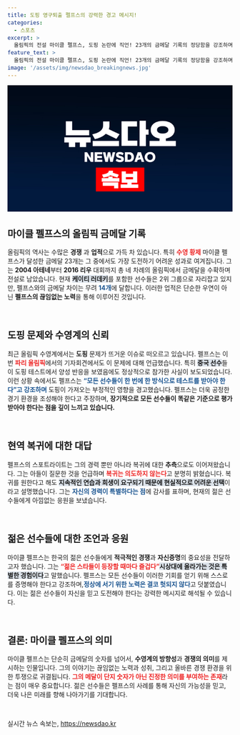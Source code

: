 ```yaml
---
title: 도핑 영구퇴출 펠프스의 강력한 경고 메시지!
categories:
  - 스포츠
excerpt: >
  올림픽의 전설 마이클 펠프스, 도핑 논란에 직언! 23개의 금메달 기록의 정당함을 강조하며, 모든 선수에 대한 공정한 검사를 촉구했다. 펠프스는 현역 복귀 소문에 대해 아들 이야기를 통해 결단을 내렸다.
feature_text: >
  올림픽의 전설 마이클 펠프스, 도핑 논란에 직언! 23개의 금메달 기록의 정당함을 강조하며, 모든 선수에 대한 공정한 검사를 촉구했다. 펠프스는 현역 복귀 소문에 대해 아들 이야기를 통해 결단을 내렸다.
image: '/assets/img/newsdao_breakingnews.jpg'
---
```


<p><img src="/assets/img/newsdao_breakingnews.jpg" alt="bookingtag 속보" /></p>

<h2 data-ke-size="size26">마이클 펠프스의 올림픽 금메달 기록</h2>

<p data-ke-size="size16">올림픽의 역사는 수많은 <b>경쟁</b> 과 <b>업적</b>으로 가득 차 있습니다. 특히 <b><span style="color: #ee2323;">수영 황제</span></b> 마이클 펠프스가 달성한 금메달 23개는 그 중에서도 가장 도전하기 어려운 성과로 여겨집니다. 그는 <b>2004 아테네</b>부터 <b>2016 리우</b> 대회까지 총 네 차례의 올림픽에서 금메달을 수확하며 전설로 남았습니다. 현재 <b><span style="background-color: #21538527;">케이티 러데키</span></b>를 포함한 선수들은 2위 그룹으로 자리잡고 있지만, 펠프스와의 금메달 차이는 무려 <b><span style="color: #1a5490;">14개</span></b>에 달합니다. 이러한 업적은 단순한 우연이 아닌 <b>펠프스의 끊임없는 노력</b>을 통해 이루어진 것입니다.</p>

<p data-ke-size="size16">&nbsp;</p>

<h2 data-ke-size="size26">도핑 문제와 수영계의 신뢰</h2>

<p data-ke-size="size16">최근 올림픽 수영계에서는 <b>도핑</b> 문제가 뜨거운 이슈로 떠오르고 있습니다. 펠프스는 이번 <b><span style="color: #ee2323;">파리 올림픽</span></b>에서의 기자회견에서도 이 문제에 대해 언급했습니다. 특히 <b><span style="background-color: #21538527;">중국 선수</span></b>들이 도핑 테스트에서 양성 반응을 보였음에도 정상적으로 참가한 사실이 보도되었습니다. 이런 상황 속에서도 펠프스는 <b><span style="color: #1a5490;">“모든 선수들이 한 번에 한 방식으로 테스트를 받아야 한다”고 강조하며</span></b> 도핑이 가져오는 부정적인 영향을 경고했습니다. 펠프스는 더욱 공정한 경기 환경을 조성해야 한다고 주장하며, <b>장기적으로 모든 선수들이 똑같은 기준으로 평가받아야 한다는 점을 깊이 느끼고 있습니다.</b></p>

<p data-ke-size="size16">&nbsp;</p>

<h2 data-ke-size="size26">현역 복귀에 대한 대답</h2>

<p data-ke-size="size16">펠프스의 스포트라이트는 그의 경력 뿐만 아니라 복귀에 대한 <b>추측</b>으로도 이어져왔습니다. 그는 아들이 질문한 것을 언급하며 <b><span style="color: #ee2323;">복귀는 의도하지 않는다</span></b>고 분명히 밝혔습니다. 복귀를 원한다고 해도 <b><span style="background-color: #21538527;">지속적인 연습과 희생이 요구되기 때문에 현실적으로 어려운 선택</span></b>이라고 설명했습니다. 그는 <b><span style="color: #1a5490;">자신의 경력이 특별하다는 점</span></b>에 감사를 표하며, 현재의 젊은 선수들에게 아낌없는 응원을 보냈습니다.</p>

<p data-ke-size="size16">&nbsp;</p>

<h2 data-ke-size="size26">젊은 선수들에 대한 조언과 응원</h2>

<p data-ke-size="size16">마이클 펠프스는 한국의 젊은 선수들에게 <b>적극적인 경쟁</b>과 <b>자신증명</b>의 중요성을 전달하고자 했습니다. 그는 <b><span style="color: #ee2323;">“젊은 스타들이 등장할 때마다 즐겁다”</span></b는 의견을 밝혔으며, <b><span style="background-color: #21538527;">시상대에 올라가는 것은 특별한 경험이다</span></b>고 말했습니다. 펠프스는 모든 선수들이 이러한 기회를 얻기 위해 스스로를 증명해야 한다고 강조하며,<b><span style="color: #1a5490;">정상에 서기 위한 노력은 결코 헛되지 않다</span></b>고 덧붙였습니다. 이는 젊은 선수들이 자신을 믿고 도전해야 한다는 강력한 메시지로 해석될 수 있습니다.</p>

<p data-ke-size="size16">&nbsp;</p>

<h2 data-ke-size="size26">결론: 마이클 펠프스의 의미</h2>

<p data-ke-size="size16">마이클 펠프스는 단순히 금메달의 숫자를 넘어서, <b>수영계의 방향성</b>과 <b>경쟁의 의미</b>를 제시하는 인물입니다. 그의 이야기는 끊임없는 노력과 성취, 그리고 올바른 경쟁 환경을 위한 투쟁으로 귀결됩니다. <b><span style="color: #ee2323;">그의 메달이 단지 숫자가 아닌 진정한 의미를 부여하는 존재</span></b>라는 점이 매우 중요합니다. 젊은 선수들은 펠프스의 사례를 통해 자신의 가능성을 믿고, 더욱 나은 미래를 향해 나아가기를 기대합니다.</p>

<p data-ke-size="size16">&nbsp;</p>
실시간 뉴스 속보는, <a href="https://newsdao.kr" rel="dofollow">https://newsdao.kr</a>



